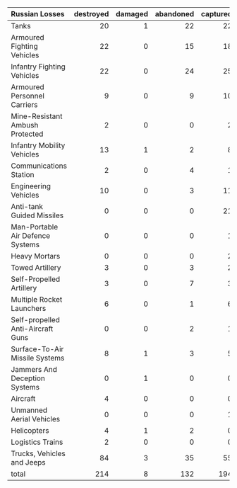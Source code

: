 | Russian Losses                    |   destroyed |   damaged |   abandoned |   captured |   total |
|:----------------------------------|------------:|----------:|------------:|-----------:|--------:|
| Tanks                             |          20 |         1 |          22 |         22 |      65 |
| Armoured Fighting Vehicles        |          22 |         0 |          15 |         18 |      55 |
| Infantry Fighting Vehicles        |          22 |         0 |          24 |         25 |      71 |
| Armoured Personnel Carriers       |           9 |         0 |           9 |         10 |      28 |
| Mine-Resistant Ambush Protected   |           2 |         0 |           0 |          2 |       4 |
| Infantry Mobility Vehicles        |          13 |         1 |           2 |          8 |      24 |
| Communications Station            |           2 |         0 |           4 |          1 |       7 |
| Engineering Vehicles              |          10 |         0 |           3 |         11 |      24 |
| Anti-tank Guided Missiles         |           0 |         0 |           0 |         21 |      21 |
| Man-Portable Air Defence Systems  |           0 |         0 |           0 |          1 |       1 |
| Heavy Mortars                     |           0 |         0 |           0 |          2 |       2 |
| Towed Artillery                   |           3 |         0 |           3 |          2 |       8 |
| Self-Propelled Artillery          |           3 |         0 |           7 |          3 |      13 |
| Multiple Rocket Launchers         |           6 |         0 |           1 |          6 |      13 |
| Self-propelled Anti-Aircraft Guns |           0 |         0 |           2 |          1 |       3 |
| Surface-To-Air Missile Systems    |           8 |         1 |           3 |          5 |      17 |
| Jammers And Deception Systems     |           0 |         1 |           0 |          0 |       1 |
| Aircraft                          |           4 |         0 |           0 |          0 |       4 |
| Unmanned Aerial Vehicles          |           0 |         0 |           0 |          1 |       1 |
| Helicopters                       |           4 |         1 |           2 |          0 |       7 |
| Logistics Trains                  |           2 |         0 |           0 |          0 |       2 |
| Trucks, Vehicles and Jeeps        |          84 |         3 |          35 |         55 |     177 |
| total                             |         214 |         8 |         132 |        194 |     548 |